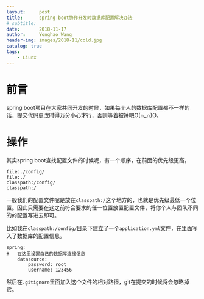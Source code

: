 ```yaml
---
layout:     post
title:      spring boot协作开发时数据库配置解决办法
# subtitle:   
date:       2018-11-17
author:     Yonghao Wang
header-img: images/2018-11/cold.jpg
catalog: true
tags:
    - Liunx
---
```


# 前言
spring boot项目在大家共同开发的时候，如果每个人的数据库配置都不一样的话，提交代码更改时得万分小心才行，否则等着被锤吧O(∩_∩)O。

# 操作
其实spring boot查找配置文件的时候呢，有一个顺序，在前面的优先级更高。
```
file:./config/
file:./
classpath:/config/
classpath:/
```
一般我们的配置文件呢是放在`classpath:/`这个地方的，也就是优先级最低一个位置。因此只需要在这之前符合要求的任一位置放置配置文件，将你个人与团队不同的的配置写进去即可。

比如我在`classpath:/config/`目录下建立了一个`application.yml`文件，在里面写入了数据库的配置信息。
```
spring:
#   在这里设置自己的数据库连接信息
    datasource:
        password: root
        username: 123456
```
然后在`.gitignore`里面加入这个文件的相对路径，git在提交的时候将会忽略掉它。

